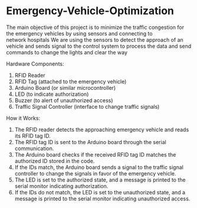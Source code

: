 # Emergency-Vehicle-Optimization
The main objective of this project is to minimize the traffic congestion for the emergency vehicles by using sensors and connecting to network hospitals
We are using the sensors to detect the approach of an vehicle and sends signal to the control system to process the data and send commands to change the lights and clear the way

Hardware Components:

1. RFID Reader
2. RFID Tag (attached to the emergency vehicle)
3. Arduino Board (or similar microcontroller)
4. LED (to indicate authorization)
5. Buzzer (to alert of unauthorized access)
6. Traffic Signal Controller (interface to change traffic signals)

How it Works:

1. The RFID reader detects the approaching emergency vehicle and reads its RFID tag ID.
2. The RFID tag ID is sent to the Arduino board through the serial communication.
3. The Arduino board checks if the received RFID tag ID matches the authorized ID stored in the code.
4. If the IDs match, the Arduino board sends a signal to the traffic signal controller to change the signals in favor of the emergency vehicle.
5. The LED is set to the authorized state, and a message is printed to the serial monitor indicating authorization.
6. If the IDs do not match, the LED is set to the unauthorized state, and a message is printed to the serial monitor indicating unauthorized access.

